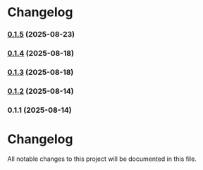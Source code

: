# Changelog
### [0.1.5](https://github.com/devmattic/orbly/compare/v0.1.4...v0.1.5) (2025-08-23)

### [0.1.4](https://github.com/devmattic/orbly/compare/v0.1.3...v0.1.4) (2025-08-18)

### [0.1.3](https://github.com/devmattic/orbly/compare/v0.1.2...v0.1.3) (2025-08-18)

### [0.1.2](https://github.com/devmattic/orbly/compare/v0.1.1...v0.1.2) (2025-08-14)

### 0.1.1 (2025-08-14)

# Changelog

All notable changes to this project will be documented in this file.